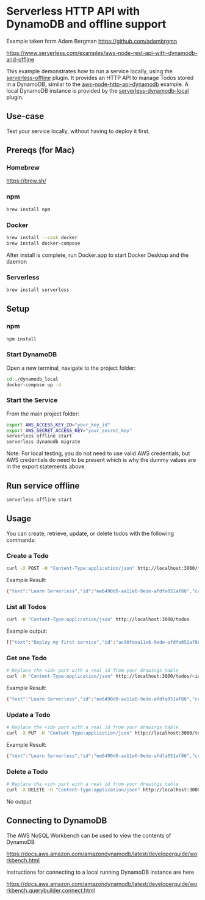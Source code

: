 <!--
title: 'AWS Serverless HTTP API with DynamoDB and offline support example in NodeJS'
description: 'This example demonstrates how to run a service locally, using the ''serverless-offline'' plugin. It provides an HTTP API to manage Todos stored in DynamoDB.'
layout: Doc
framework: v1
platform: AWS
language: nodeJS
authorLink: 'https://github.com/adambrgmn'
authorName: 'Adam Bergman'
authorAvatar: 'https://avatars1.githubusercontent.com/u/13746650?v=4&s=140'
-->
# Serverless HTTP API with DynamoDB and offline support

Example taken form Adam Bergman https://github.com/adambrgmn

https://www.serverless.com/examples/aws-node-rest-api-with-dynamodb-and-offline

This example demonstrates how to run a service locally, using the
[serverless-offline](https://github.com/dherault/serverless-offline) plugin. It
provides an HTTP API to manage Todos stored in a DynamoDB, similar to the
[aws-node-http-api-dynamodb](https://github.com/serverless/examples/tree/master/aws-node-http-api-dynamodb)
example. A local DynamoDB instance is provided by the
[serverless-dynamodb-local](https://github.com/99xt/serverless-dynamodb-local)
plugin.

## Use-case

Test your service locally, without having to deploy it first.

## Prereqs (for Mac)

### Homebrew

https://brew.sh/

### npm

```bash
brew install npm
```

### Docker

```bash
brew install --cask docker
brew install docker-compose
```
After install is complete, run Docker.app to start Docker Desktop and the daemon

### Serverless

```bash
brew install serverless
```

## Setup

### npm
```bash
npm install
```

### Start DynamoDB
Open a new terminal, navigate to the project folder:

```bash
cd ./dynamodb_local 
docker-compose up -d
```

### Start the Service

From the main project folder:

```bash
export AWS_ACCESS_KEY_ID="your_key_id"
export AWS_SECRET_ACCESS_KEY="your_secret_key"
serverless offline start
serverless dynamodb migrate
```

Note: For local testing, you do not need to use valid AWS credentials, but AWS credentials do need to be present which is why the dummy values are in the export statements above.

## Run service offline

```bash
serverless offline start
```

## Usage

You can create, retrieve, update, or delete todos with the following commands:

### Create a Todo

```bash
curl -X POST -H "Content-Type:application/json" http://localhost:3000/todos --data '{ "text": "Learn Serverless" }'
```

Example Result:
```bash
{"text":"Learn Serverless","id":"ee6490d0-aa11e6-9ede-afdfa051af86","createdAt":1479138570824,"checked":false,"updatedAt":1479138570824}%
```

### List all Todos

```bash
curl -H "Content-Type:application/json" http://localhost:3000/todos
```

Example output:
```bash
[{"text":"Deploy my first service","id":"ac90feaa11e6-9ede-afdfa051af86","checked":true,"updatedAt":1479139961304},{"text":"Learn Serverless","id":"206793aa11e6-9ede-afdfa051af86","createdAt":1479139943241,"checked":false,"updatedAt":1479139943241}]%
```

### Get one Todo

```bash
# Replace the <id> part with a real id from your drawings table
curl -H "Content-Type:application/json" http://localhost:3000/todos/<id>
```

Example Result:
```bash
{"text":"Learn Serverless","id":"ee6490d0-aa11e6-9ede-afdfa051af86","createdAt":1479138570824,"checked":false,"updatedAt":1479138570824}%
```

### Update a Todo

```bash
# Replace the <id> part with a real id from your drawings table
curl -X PUT -H "Content-Type:application/json" http://localhost:3000/todos/<id> --data '{ "text": "Learn Serverless", "checked": true }'
```

Example Result:
```bash
{"text":"Learn Serverless","id":"ee6490d0-aa11e6-9ede-afdfa051af86","createdAt":1479138570824,"checked":true,"updatedAt":1479138570824}%
```

### Delete a Todo

```bash
# Replace the <id> part with a real id from your drawings table
curl -X DELETE -H "Content-Type:application/json" http://localhost:3000/todos/<id>
```

No output

## Connecting to DynamoDB

The AWS NoSQL Workbench can be used to view the contents of DynamoDB

https://docs.aws.amazon.com/amazondynamodb/latest/developerguide/workbench.html

Instructions for connecting to a local running DynamoDB instance are here

https://docs.aws.amazon.com/amazondynamodb/latest/developerguide/workbench.querybuilder.connect.html
